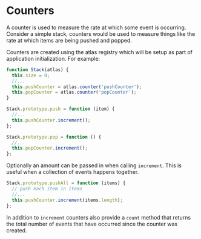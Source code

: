 # Counters

A counter is used to measure the rate at which some event is occurring.
Consider a simple stack, counters would be used to measure things like the
rate at which items are being pushed and popped.

Counters are created using the atlas registry which will be setup as part of
application initialization. For example:

```js
function Stack(atlas) {
  this.size = 0;
  //...
  this.pushCounter = atlas.counter('pushCounter');
  this.popCounter = atlas.counter('popCounter');
}

Stack.prototype.push = function (item) {
  //...
  this.pushCounter.increment();
};

Stack.prototype.pop = function () {
  //...
  this.popCounter.increment();
};
```

Optionally an amount can be passed in when calling `increment`. This is useful
when a collection of events happens together.

```js
Stack.prototype.pushAll = function (items) {
  // push each item in items
  //...
  this.pushCounter.increment(items.length);
};
```

In addition to `increment` counters also provide a `count` method that returns the
total number of events that have occurred since the counter was created.
